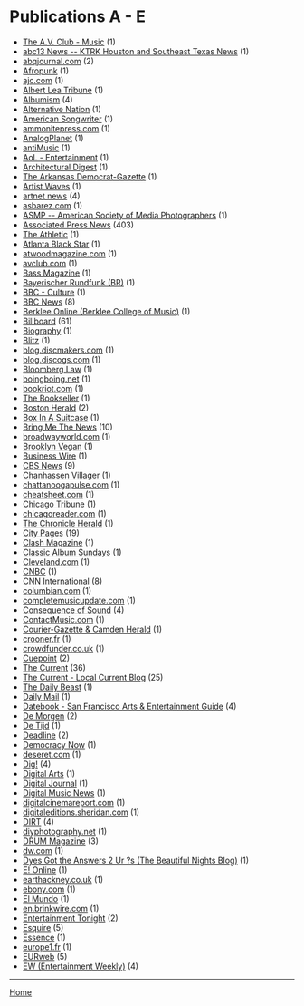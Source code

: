 # Publications A - E

  * [The A.V. Club - Music](./the-a-v-club-music/index.md) (1)
  * [abc13 News -- KTRK  Houston and Southeast Texas News](./abc13-news-ktrk-houston-and-southeast-texas-news/index.md) (1)
  * [abqjournal.com](./abqjournal-com/index.md) (2)
  * [Afropunk](./afropunk/index.md) (1)
  * [ajc.com](./ajc-com/index.md) (1)
  * [Albert Lea Tribune](./albert-lea-tribune/index.md) (1)
  * [Albumism](./albumism/index.md) (4)
  * [Alternative Nation](./alternative-nation/index.md) (1)
  * [American Songwriter](./american-songwriter/index.md) (1)
  * [ammonitepress.com](./ammonitepress-com/index.md) (1)
  * [AnalogPlanet](./analogplanet/index.md) (1)
  * [antiMusic](./antimusic/index.md) (1)
  * [Aol. - Entertainment](./aol-entertainment/index.md) (1)
  * [Architectural Digest](./architectural-digest/index.md) (1)
  * [The Arkansas Democrat-Gazette](./the-arkansas-democrat-gazette/index.md) (1)
  * [Artist Waves](./artist-waves/index.md) (1)
  * [artnet news](./artnet-news/index.md) (4)
  * [asbarez.com](./asbarez-com/index.md) (1)
  * [ASMP -- American Society of Media Photographers](./asmp-american-society-of-media-photographers/index.md) (1)
  * [Associated Press News](./associated-press-news/index.md) (403)
  * [The Athletic](./the-athletic/index.md) (1)
  * [Atlanta Black Star](./atlanta-black-star/index.md) (1)
  * [atwoodmagazine.com](./atwoodmagazine-com/index.md) (1)
  * [avclub.com](./avclub-com/index.md) (1)
  * [Bass Magazine](./bass-magazine/index.md) (1)
  * [Bayerischer Rundfunk (BR)](./bayerischer-rundfunk-br/index.md) (1)
  * [BBC - Culture](./bbc-culture/index.md) (1)
  * [BBC News](./bbc-news/index.md) (8)
  * [Berklee Online (Berklee College of Music)](./berklee-online-berklee-college-of-music/index.md) (1)
  * [Billboard](./billboard/index.md) (61)
  * [Biography](./biography/index.md) (1)
  * [Blitz](./blitz/index.md) (1)
  * [blog.discmakers.com](./blog-discmakers-com/index.md) (1)
  * [blog.discogs.com](./blog-discogs-com/index.md) (1)
  * [Bloomberg Law](./bloomberg-law/index.md) (1)
  * [boingboing.net](./boingboing-net/index.md) (1)
  * [bookriot.com](./bookriot-com/index.md) (1)
  * [The Bookseller](./the-bookseller/index.md) (1)
  * [Boston Herald](./boston-herald/index.md) (2)
  * [Box In A Suitcase](./box-in-a-suitcase/index.md) (1)
  * [Bring Me The News](./bring-me-the-news/index.md) (10)
  * [broadwayworld.com](./broadwayworld-com/index.md) (1)
  * [Brooklyn Vegan](./brooklyn-vegan/index.md) (1)
  * [Business Wire](./business-wire/index.md) (1)
  * [CBS News](./cbs-news/index.md) (9)
  * [Chanhassen Villager](./chanhassen-villager/index.md) (1)
  * [chattanoogapulse.com](./chattanoogapulse-com/index.md) (1)
  * [cheatsheet.com](./cheatsheet-com/index.md) (1)
  * [Chicago Tribune](./chicago-tribune/index.md) (1)
  * [chicagoreader.com](./chicagoreader-com/index.md) (1)
  * [The Chronicle Herald](./the-chronicle-herald/index.md) (1)
  * [City Pages](./city-pages/index.md) (19)
  * [Clash Magazine](./clash-magazine/index.md) (1)
  * [Classic Album Sundays](./classic-album-sundays/index.md) (1)
  * [Cleveland.com](./cleveland-com/index.md) (1)
  * [CNBC](./cnbc/index.md) (1)
  * [CNN International](./cnn-international/index.md) (8)
  * [columbian.com](./columbian-com/index.md) (1)
  * [completemusicupdate.com](./completemusicupdate-com/index.md) (1)
  * [Consequence of Sound](./consequence-of-sound/index.md) (4)
  * [ContactMusic.com](./contactmusic-com/index.md) (1)
  * [Courier-Gazette & Camden Herald](./courier-gazette-camden-herald/index.md) (1)
  * [crooner.fr](./crooner-fr/index.md) (1)
  * [crowdfunder.co.uk](./crowdfunder-co-uk/index.md) (1)
  * [Cuepoint](./cuepoint/index.md) (2)
  * [The Current](./the-current/index.md) (36)
  * [The Current - Local Current Blog](./the-current-local-current-blog/index.md) (25)
  * [The Daily Beast](./the-daily-beast/index.md) (1)
  * [Daily Mail](./daily-mail/index.md) (1)
  * [Datebook - San Francisco Arts & Entertainment Guide](./datebook-san-francisco-arts-entertainment-guide/index.md) (4)
  * [De Morgen](./de-morgen/index.md) (2)
  * [De Tijd](./de-tijd/index.md) (1)
  * [Deadline](./deadline/index.md) (2)
  * [Democracy Now](./democracy-now/index.md) (1)
  * [deseret.com](./deseret-com/index.md) (1)
  * [Dig!](./dig/index.md) (4)
  * [Digital Arts](./digital-arts/index.md) (1)
  * [Digital Journal](./digital-journal/index.md) (1)
  * [Digital Music News](./digital-music-news/index.md) (1)
  * [digitalcinemareport.com](./digitalcinemareport-com/index.md) (1)
  * [digitaleditions.sheridan.com](./digitaleditions-sheridan-com/index.md) (1)
  * [DIRT](./dirt/index.md) (4)
  * [diyphotography.net](./diyphotography-net/index.md) (1)
  * [DRUM Magazine](./drum-magazine/index.md) (3)
  * [dw.com](./dw-com/index.md) (1)
  * [Dyes Got the Answers 2 Ur ?s (The Beautiful Nights Blog)](./dyes-got-the-answers-2-ur-s-the-beautiful-nights-blog/index.md) (1)
  * [E! Online](./e-online/index.md) (1)
  * [earthackney.co.uk](./earthackney-co-uk/index.md) (1)
  * [ebony.com](./ebony-com/index.md) (1)
  * [El Mundo](./el-mundo/index.md) (1)
  * [en.brinkwire.com](./en-brinkwire-com/index.md) (1)
  * [Entertainment Tonight](./entertainment-tonight/index.md) (2)
  * [Esquire](./esquire/index.md) (5)
  * [Essence](./essence/index.md) (1)
  * [europe1.fr](./europe1-fr/index.md) (1)
  * [EURweb](./eurweb/index.md) (5)
  * [EW (Entertainment Weekly)](./ew-entertainment-weekly/index.md) (4)

----

[Home](../index.md)
